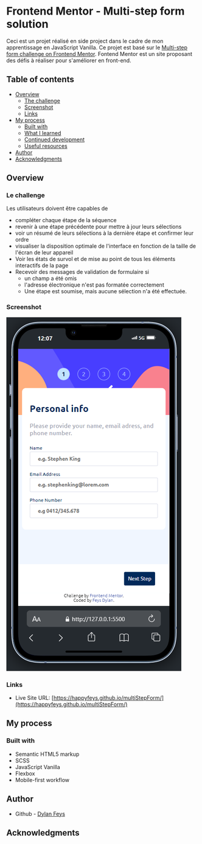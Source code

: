 # Frontend Mentor - Multi-step form solution

Ceci est un projet réalisé en side project dans le cadre de mon apprentissage en JavaScript Vanilla. Ce projet est basé sur le [Multi-step form challenge on Frontend Mentor](https://www.frontendmentor.io/challenges/multistep-form-YVAnSdqQBJ).
Fontend Mentor est un site proposant des défis à réaliser pour s'améliorer en front-end.

## Table of contents

- [Overview](#overview)
  - [The challenge](#the-challenge)
  - [Screenshot](#screenshot)
  - [Links](#links)
- [My process](#my-process)
  - [Built with](#built-with)
  - [What I learned](#what-i-learned)
  - [Continued development](#continued-development)
  - [Useful resources](#useful-resources)
- [Author](#author)
- [Acknowledgments](#acknowledgments)

## Overview

### Le challenge

Les utilisateurs doivent être capables de

- compléter chaque étape de la séquence
- revenir à une étape précédente pour mettre à jour leurs sélections
- voir un résumé de leurs sélections à la dernière étape et confirmer leur ordre
- visualiser la disposition optimale de l'interface en fonction de la taille de l'écran de leur appareil
- Voir les états de survol et de mise au point de tous les éléments interactifs de la page
- Recevoir des messages de validation de formulaire si
  - un champ a été omis
  - l'adresse électronique n'est pas formatée correctement
  - Une étape est soumise, mais aucune sélection n'a été effectuée.

### Screenshot

![alt text](image.png)

### Links

- Live Site URL: [https://happyfeys.github.io/multiStepForm/](https://happyfeys.github.io/multiStepForm/)

## My process

### Built with

- Semantic HTML5 markup
- SCSS
- JavaScript Vanilla
- Flexbox
- Mobile-first workflow

## Author

- Github - [Dylan Feys](https://happyfeys.github.io/multiStepForm/)


## Acknowledgments

